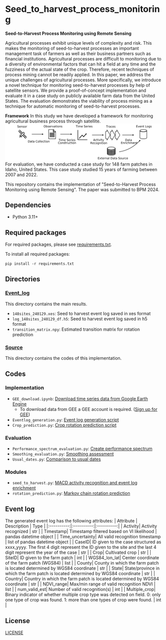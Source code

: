 # Seed_to_harvest_process_monitoring
**Seed-to-Harvest Process Monitoring using Remote Sensing**


Agricultural processes exhibit unique levels of complexity and risk. This makes the monitoring of seed-to-harvest processes an important management task of farmers as well as their business partners such as financial institutions. Agricultural processes are difficult to monitoring due to a diversity of environmental factors that can hit a field at any time and the fuzziness of the actual state of the crop. Therefore, recent techniques of process mining cannot be readily applied.
In this paper, we address the unique challenges of agricultural processes. More specifically, we introduce a novel technique for monitoring seed-to-harvest processes by help of satellite sensors. We provide a proof-of-concept implementation and evaluate it in a case study on publicly available farm data from the United States. The evaluation demonstrates the viability of process mining as a technique for automatic monitoring of seed-to-harvest processes.

**Framework**
In this study we have developed a framework for monitoring agricultural business process through satellite.
![framework](Figure/framework_overview.png)
For evaluation, we have conducted a case study for 148 farm patches in Idaho, United States. This case study studied 15 years of farming between 2007 and 2022. 


This repository contains the implementation of "Seed-to-Harvest Process Monitoring using Remote Sensing". The paper was submitted to BPM 2024.

## Dependencies
* Python 3.11+
## Required packages
For required packages, please see [requirements.txt](requirements.txt).

To install all required packages: 
```
pip install -r requirements.txt
```
## Directories
### [Event_log](Event_log)
This directory contains the main results.
- `148sites_240129.xes`: Seed to harvest event log saved in xes format
- `log_148sites_240129_df.h5`: Seed to harvest event log saved in h5 format
- `transition_matrix.npy`: Estimated transition matrix for rotation prediction
### [Source](Source)
This directory contains the codes of this implementation.
## Codes
### Implementation
- `GEE_download.ipynb`: [Download time series data from Google Earth Engine](Source/GEE_download.ipynb)
    * To download data from GEE a GEE account is required. ([Sign up for GEE](https://earthengine.google.com/)) 
- `Eventlog_generation.py`: [Event log generation script](Source/Eventlog_generation.py)
- `Crop_prediction.py`: [Crop rotation prediction script](Source/Crop_prediction.py)
### Evaluation
- `Performance_spectrum_evaluation.py`: [Create performance spectrum](Source/Performance_spectrum_evaluation.py)
- `Smoothing_evaluation.py`: [Smoothing assessment](Source/Smoothing_evaluation.py)
- `Usual_dates.py`: [Comparison to usual dates](Source/Usual_dates.py)
### Modules
- `seed_to_harvest.py`: [MACD activity recognition and event log enrichment](Source/seed_to_harvest.py)
- `rotation_prediction.py`: [Markov chain rotation prediction](Source/rotation_prediction.py)
## Event log
The generated event log has the following attributes:
| Attribute | Description | Type |
|:----------:|:----------:|:----------:|
| Activity| Activity recognized | str |
| Timestamp| Timestamp filtered based on VI likelihood | pandas datetime object |
| Time_uncertainty| All valid recognition timestamp | list of pandas datetime object |
| CaseID| ID given to the case structured as xxxx_yyyy. The first 4 digit represent the ID given to the site and the last 4 digit represent the year of the case | str |
| Crop| Cultivated crop | str |
| SiteID| ID given to the farm patch | int |
| WGS84_lon_lat| Center coordinate of the farm patch (WGS84) | list |
| County| County in which the farm patch is located determined by WGS84 coordinate | str |
| State| State/province in which the farm patch is located determined by WGS84 coordinate | str |
| Country| Country in which the farm patch is located determined by WGS84 coordinate | str |
| NDVI_range| Max/min range of valid recognition NDVI | list |
| num_valid_est| Number of valid recognition(s) | int |
| Multiple_crop| Binary indicator of whether multiple crop type was detected on field. 0: only one type of crop was found. 1: more than one types of crop were found. | int |

## License 
[LICENSE](LICENSE)